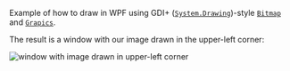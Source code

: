 Example of how to draw in WPF using GDI+
([`System.Drawing`](https://docs.microsoft.com/dotnet/api/system.drawing?view=netframework-4.8))-style
[`Bitmap`](https://docs.microsoft.com/dotnet/api/system.drawing.bitmap?view=netframework-4.8)
and
[`Grapics`](https://docs.microsoft.com/dotnet/api/system.drawing.graphics?view=netframework-4.8).

The result is a window with our image drawn in the upper-left corner:

![window with image drawn in upper-left corner](https://i.imgur.com/cZ6moMq.png)
